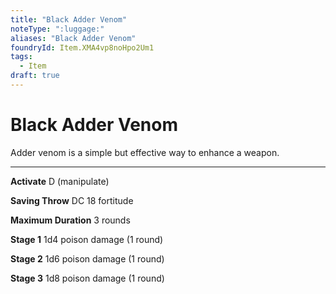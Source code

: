 ```yaml
---
title: "Black Adder Venom"
noteType: ":luggage:"
aliases: "Black Adder Venom"
foundryId: Item.XMA4vp8noHpo2Um1
tags:
  - Item
draft: true
---
```


# Black Adder Venom

Adder venom is a simple but effective way to enhance a weapon.

* * *

**Activate** D (manipulate)

**Saving Throw** DC 18 fortitude

**Maximum Duration** 3 rounds

**Stage 1** 1d4 poison damage (1 round)

**Stage 2** 1d6 poison damage (1 round)

**Stage 3** 1d8 poison damage (1 round)
